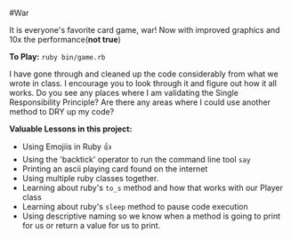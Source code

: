 #War

It is everyone's favorite card game, war! Now with improved graphics and 10x the performance(__not true__)

__To Play:__
`ruby bin/game.rb`


I have gone through and cleaned up the code considerably from what we wrote in class. I encourage you to look through it and figure out how it all works.
Do you see any places where I am validating the Single Responsibility Principle?
Are there any areas where I could use another method to DRY up my code?


__Valuable Lessons in this project:__
* Using Emojiis in Ruby 👍
* Using the 'backtick' operator to run the command line tool `say`
* Printing an ascii playing card found on the internet
* Using multiple ruby classes together.
* Learning about ruby's `to_s` method and how that works with our Player class
* Learning about ruby's `sleep` method to pause code execution
* Using descriptive naming so we know when a method is going to print for us or return a value for us to print.

